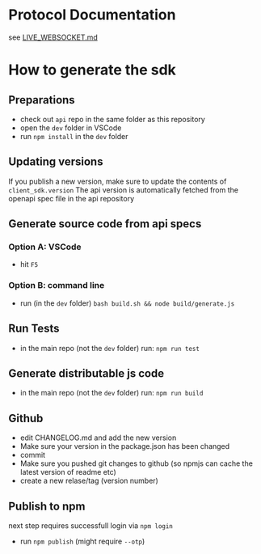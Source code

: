 # Protocol Documentation

see [LIVE_WEBSOCKET.md](LIVE_WEBSOCKET.md)

# How to generate the sdk

## Preparations
* check out `api` repo in the same folder as this repository
* open the `dev` folder in VSCode
* run `npm install` in the `dev` folder

## Updating versions
If you publish a new version, make sure to update the contents of `client_sdk.version`
The api version is automatically fetched from the openapi spec file in the api repository

## Generate source code from api specs

### Option A: VSCode
* hit `F5`

### Option B: command line
* run (in the `dev` folder) `bash build.sh && node build/generate.js`

## Run Tests

* in the main repo (not the `dev` folder) run: `npm run test`

## Generate distributable js code

* in the main repo (not the `dev` folder) run: `npm run build`

## Github

* edit CHANGELOG.md and add the new version
* Make sure your version in the package.json has been changed
* commit
* Make sure you pushed git changes to github (so npmjs can cache the latest version of readme etc)
* create a new relase/tag (version number)

## Publish to npm

next step requires successfull login via `npm login`
* run `npm publish` (might require `--otp`)
